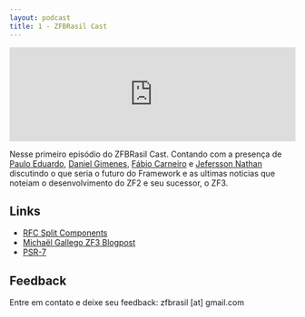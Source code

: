 ```yaml
---
layout: podcast
title: 1 - ZFBRasil Cast
---
```


<iframe 
    width="100%" 
    height="166" 
    scrolling="no"
    frameborder="no" 
    src="https://w.soundcloud.com/player/?url=https%3A//api.soundcloud.com/tracks/224452831&amp;color=00cc11&amp;auto_play=false&amp;hide_related=false&amp;show_comments=true&amp;show_user=true&amp;show_reposts=false">
</iframe>

Nesse primeiro episódio do ZFBRasil Cast. Contando com a presença de [Paulo Eduardo](http://github.com/pauloelr),
[Daniel Gimenes](http://github.com/danizord), [Fábio Carneiro](http://github.com/fabiocarneiro) e 
[Jefersson Nathan](http://github.com/malukenho) discutindo o que seria o futuro do Framework e as ultimas noticias 
que noteiam o desenvolvimento do ZF2 e seu sucessor, o ZF3.

## Links

- [RFC Split Components](https://github.com/zendframework/zf2/wiki/RFC-split-components)
- [Michaël Gallego ZF3 Blogpost](http://www.michaelgallego.fr/blog/2014/10/04/status-of-zend-framework-3/)
- [PSR-7](http://www.php-fig.org/psr/psr-7/)

## Feedback

Entre em contato e deixe seu feedback: zfbrasil [at] gmail.com

